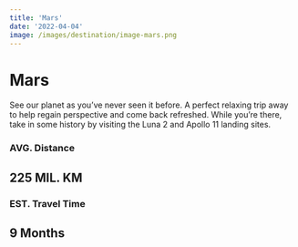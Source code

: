 ```yaml
---
title: 'Mars'
date: '2022-04-04'
image: /images/destination/image-mars.png
---
```

# Mars

See our planet as you’ve never seen it before. A perfect relaxing trip away to help regain perspective and come back refreshed. While you’re there, take in some history by visiting the Luna 2 and Apollo 11 landing sites.


### AVG. Distance 
## 225 MIL. KM

### EST. Travel Time
## 9 Months